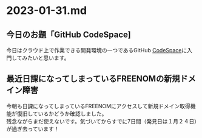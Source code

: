 # 2023-01-31.md

## 今日のお題「GitHub CodeSpace]

今日はクラウド上で作業できる開発環境の一つであるGitHub [CodeSpace](https://docs.github.com/ja/codespaces/getting-started/quickstart)に入門してみたいと思います。

## 最近日課になってしまっているFREENOMの新規ドメイン障害

今朝も日課になってしまっているFREENOMにアクセスして新規ドメイン取得機能が復旧しているかどうか確認しました。  
残念ながらまだ使えないです。気づいてからすでに7日間（発見日は１月２４日）が過ぎ去っています！
